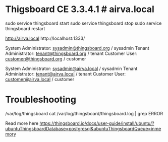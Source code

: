 # Thigsboard CE 3.3.4.1 # airva.local

sudo service thingsboard start
sudo service thingsboard stop
sudo service thingsboard restart

http://airva.local
http://localhost:1333/

System Administrator: sysadmin@thingsboard.org / sysadmin
Tenant Administrator: tenant@thingsboard.org / tenant
Customer User: customer@thingsboard.org / customer

System Administrator: sysadmin@airva.local / sysadmin
Tenant Administrator: tenant@airva.local / tenant
Customer User: customer@airva.local / customer

# Troubleshooting
/var/log/thingsboard
cat /var/log/thingsboard/thingsboard.log | grep ERROR

Read more here https://thingsboard.io/docs/user-guide/install/ubuntu/?ubuntuThingsboardDatabase=postgresql&ubuntuThingsboardQueue=inmemory